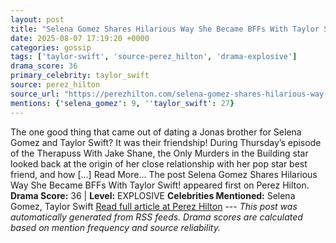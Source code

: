 ```yaml
---
layout: post
title: "Selena Gomez Shares Hilarious Way She Became BFFs With Taylor Swift!"
date: 2025-08-07 17:19:20 +0000
categories: gossip
tags: ['taylor-swift', 'source-perez_hilton', 'drama-explosive']
drama_score: 36
primary_celebrity: taylor_swift
source: perez_hilton
source_url: "https://perezhilton.com/selena-gomez-shares-hilarious-way-taylor-swift-friendship-started/"
mentions: {'selena_gomez': 9, ''taylor_swift': 27}
---
```


The one good thing that came out of dating a Jonas brother for Selena Gomez and Taylor Swift? It was their friendship! During Thursday’s episode of the Therapuss With Jake Shane, the Only Murders in the Building star looked back at the origin of her close relationship with her pop star best friend, and how [...] Read More... The post Selena Gomez Shares Hilarious Way She Became BFFs With Taylor Swift! appeared first on Perez Hilton. **Drama Score:** 36 | **Level:** EXPLOSIVE **Celebrities Mentioned:** Selena Gomez, Taylor Swift [Read full article at Perez Hilton](https://perezhilton.com/selena-gomez-shares-hilarious-way-taylor-swift-friendship-started/) --- *This post was automatically generated from RSS feeds. Drama scores are calculated based on mention frequency and source reliability.*